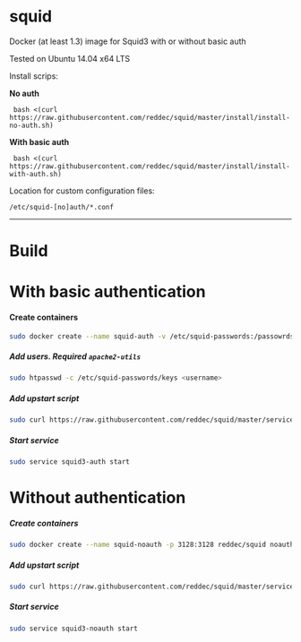 squid
=====

Docker (at least 1.3) image for Squid3 with or without basic auth

Tested on Ubuntu 14.04 x64 LTS

Install scrips:

**No auth**

     bash <(curl https://raw.githubusercontent.com/reddec/squid/master/install/install-no-auth.sh)

**With basic auth**

     bash <(curl https://raw.githubusercontent.com/reddec/squid/master/install/install-with-auth.sh)

Location for custom configuration files:

    /etc/squid-[no]auth/*.conf

----------

Build
=====

# With basic authentication

#### Create containers

```bash
sudo docker create --name squid-auth -v /etc/squid-passwords:/passowrds -p 3128:3128 reddec/squid auth
```
    
##### Add users. Required `apache2-utils`

```bash
sudo htpasswd -c /etc/squid-passwords/keys <username>
```

##### Add upstart script

```bash
sudo curl https://raw.githubusercontent.com/reddec/squid/master/services/squid3-auth.conf > /etc/init/squid3-auth.conf
```

##### Start service

```bash
sudo service squid3-auth start
```

# Without authentication

##### Create containers

```bash
sudo docker create --name squid-noauth -p 3128:3128 reddec/squid noauth
```
 
##### Add upstart script

```bash
sudo curl https://raw.githubusercontent.com/reddec/squid/master/services/squid3-noauth.conf >/etc/init/squid3-noauth.conf
```
 
##### Start service

```bash
sudo service squid3-noauth start
```
